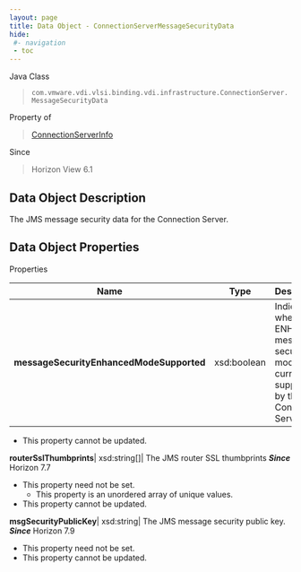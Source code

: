 ```yaml
---
layout: page
title: Data Object - ConnectionServerMessageSecurityData
hide:
 #- navigation
 - toc
---
```






Java Class  
> `com.vmware.vdi.vlsi.binding.vdi.infrastructure.ConnectionServer.MessageSecurityData`

Property of  
> [ConnectionServerInfo](vdi.infrastructure.ConnectionServer.ConnectionServerInfo.md#field_detail)

Since  
> Horizon View 6.1


## Data Object Description 

The JMS message security data for the Connection Server. 

## Data Object Properties

Properties

Name |  Type |  Description   
---|---|---  
**messageSecurityEnhancedModeSupported**|  xsd:boolean|  Indicates whether ENHANCED message security mode is currently supported by this Connection Server.   


* This property cannot be updated.

  
**routerSslThumbprints**|  xsd:string[]|  The JMS router SSL thumbprints  **_Since_** Horizon 7.7  


* This property need not be set.
  * This property is an unordered array of unique values.
* This property cannot be updated.

  
**msgSecurityPublicKey**|  xsd:string|  The JMS message security public key.  **_Since_** Horizon 7.9  


* This property need not be set.
* This property cannot be updated.

  
  
  
  
  
  
